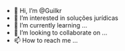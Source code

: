 - 👋 Hi, I’m @Guilkr
- 👀 I’m interested in soluções jurídicas
- 🌱 I’m currently learning ...
- 💞️ I’m looking to collaborate on ...
- 📫 How to reach me ...

<!---
Guilkr/Guilkr is a ✨ special ✨ repository because its `README.md` (this file) appears on your GitHub profile.
You can click the Preview link to take a look at your changes.
--->
